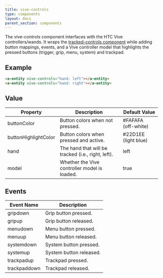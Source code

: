 ```yaml
---
title: vive-controls
type: components
layout: docs
parent_section: components
---
```


[trackedcontrols]: ./tracked-controls.md

The vive-controls component interfaces with the HTC Vive controllers/wands. It
wraps the [tracked-controls component][trackedcontrols] while adding button
mappings, events, and a Vive controller model that highlights the pressed
buttons (trigger, grip, menu, system) and trackpad.

## Example

```html
<a-entity vive-controls="hand: left"></a-entity>
<a-entity vive-controls="hand: right"></a-entity>
```

## Value

| Property             | Description                                        | Default Value        |
|----------------------|----------------------------------------------------|----------------------|
| buttonColor          | Button colors when not pressed.                    | #FAFAFA (off-white)  |
| buttonHighlightColor | Button colors when pressed and active.             | #22D1EE (light blue) |
| hand                 | The hand that will be tracked (i.e., right, left). | left                 |
| model                | Whether the Vive controller model is loaded.       | true                 |

## Events

| Event Name   | Description             |
| ----------   | -----------             |
| gripdown     | Grip button pressed.    |
| gripup       | Grip button released.   |
| menudown     | Menu button pressed.    |
| menuup       | Menu button released.   |
| systemdown   | System button pressed.  |
| systemup     | System button released. |
| trackpadup   | Trackpad pressed.       |
| trackpaddown | Trackpad released.      |
